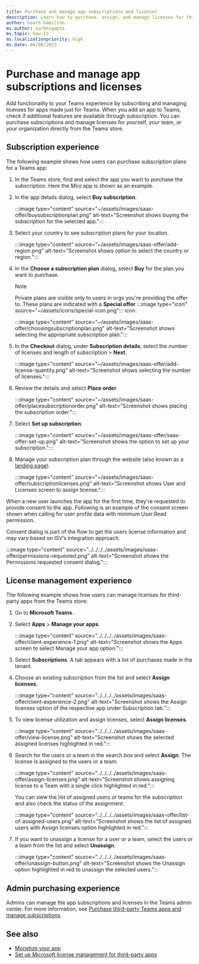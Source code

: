 ```yaml
---
title: Purchase and manage app subscriptions and licenses
description: Learn how to purchase, assign, and manage licenses for third-party apps in Teams.
author: heath-hamilton
ms.author: surbhigupta
ms.topic: how-to
ms.localizationpriority: high
ms.date: 04/06/2023
---
```


# Purchase and manage app subscriptions and licenses

Add functionality to your Teams experience by subscribing and managing licenses for apps made just for Teams. When you add an app to Teams, check if additional features are available through subscription. You can purchase subscriptions and manage licenses for yourself, your team, or your organization directly from the Teams store.

## Subscription experience

The following example shows how users can purchase subscription plans for a Teams app:

1. In the Teams store, find and select the app you want to purchase the subscription. Here the *Miro* app is shown as an example.

1. In the app details dialog, select **Buy subscription**.

    :::image type="content" source="~/assets/images/saas-offer/buysubscriptionplan.png" alt-text="Screenshot shows buying the subscription for the selected app.":::

1. Select your country to see subscription plans for your location.

    :::image type="content" source="~/assets/images/saas-offer/add-region.png" alt-text="Screenshot shows option to select the country or region.":::

1. In the **Choose a subscription plan** dialog, select **Buy** for the plan you want to purchase.

    > [!NOTE]
    > Private plans are visible only to users in orgs you're providing the offer to. These plans are indicated with a **Special offer** :::image type="icon" source="~/assets/icons/special-icon.png"::: icon.

    :::image type="content" source="~/assets/images/saas-offer/choosingsubscriptionplan.png" alt-text="Screenshot shows selecting the appropriate subscription plan.":::

1. In the **Checkout** dialog, under **Subscription details**, select the number of licenses and length of subscription > **Next**.

    :::image type="content" source="~/assets/images/saas-offer/add-license-quantity.png" alt-text="Screenshot shows selecting the number of licenses.":::

1. Review the details and select **Place order**.

    :::image type="content" source="~/assets/images/saas-offer/placesubscriptionorder.png" alt-text="Screenshot shows placing the subscription order.":::

1. Select **Set up subscription**.

    :::image type="content" source="~/assets/images/saas-offer/saas-offer-set-up.png" alt-text="Screenshot shows the option to set up your subscription.":::

1. Manage your subscription plan through the website (also known as a [landing page](include-saas-offer.md#build-a-landing-page-for-subscription-management)).

    :::image type="content" source="~/assets/images/saas-offer/subscriptionlicenses.png" alt-text="Screenshot shows User and Licenses screen to assign license.":::

When a new user launches the app for the first time, they're requested to provide consent to the app. Following is an example of the consent screen shown when calling for user profile data with minimum User.Read permission.

Consent dialog is part of the flow to get the users license information and may vary based on ISV’s integration approach.

:::image type="content" source="../../../../assets/images/saas-offer/permissions-requested.png" alt-text="Screenshot shows the Permissions requested consent dialog.":::

## License management experience

The following example shows how users can manage licenses for third-party apps from the Teams store:

1. Go to **Microsoft Teams**.

1. Select **Apps** > **Manage your apps**.

    :::image type="content" source="../../../../assets/images/saas-offer/client-experience-1.png" alt-text="Screenshot shows the Apps screen to select Manage your app option.":::

1. Select **Subscriptions**. A tab appears with a list of purchases made in the tenant.
1. Choose an existing subscription from the list and select **Assign licenses**.

    :::image type="content" source="../../../../assets/images/saas-offer/client-experience-2.png" alt-text="Screenshot shows the Assign licenses option of the respective app under Subscription tab.":::

1. To view license utilization and assign licenses, select **Assign licenses**.

    :::image type="content" source="../../../../assets/images/saas-offer/view-license.png" alt-text="Screenshot shows the selected assigned licenses highlighted in red.":::

1. Search for the users or a team in the search box and select **Assign**. The license is assigned to the users or a team.

    :::image type="content" source="../../../../assets/images/saas-offer/assign-licenses.png" alt-text="Screenshot shows assigning license to a Team with a single click highlighted in red.":::

    You can view the list of assigned users or teams for the subscription and also check the status of the assignment.

    :::image type="content" source="../../../../assets/images/saas-offer/list-of-assigned-users.png" alt-text="Screenshot shows the list of assigned users with Assign licenses option highlighted in red.":::

1. If you want to unassign a license for a user or a team, select the users or a team from the list and select **Unassign**.

    :::image type="content" source="../../../../assets/images/saas-offer/unassign-button.png" alt-text="Screenshot shows the Unassign option highlighted in red to unassign the selected users.":::

## Admin purchasing experience

Admins can manage the app subscriptions and licenses in the Teams admin center. For more information, see [Purchase third-party Teams apps and manage subscriptions](/microsoftteams/purchase-third-party-apps).

## See also

* [Monetize your app](monetize-overview.md)
* [Set up Microsoft license management for third-party apps](manage-third-party-apps-license.md)
